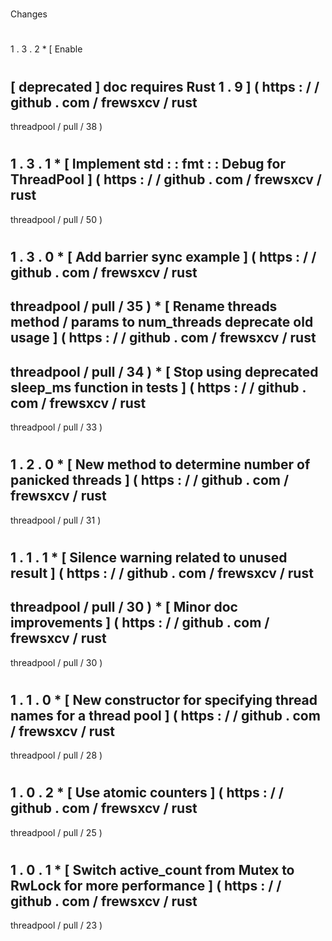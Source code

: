 #
Changes
#
#
1
.
3
.
2
*
[
Enable
#
[
deprecated
]
doc
requires
Rust
1
.
9
]
(
https
:
/
/
github
.
com
/
frewsxcv
/
rust
-
threadpool
/
pull
/
38
)
#
#
1
.
3
.
1
*
[
Implement
std
:
:
fmt
:
:
Debug
for
ThreadPool
]
(
https
:
/
/
github
.
com
/
frewsxcv
/
rust
-
threadpool
/
pull
/
50
)
#
#
1
.
3
.
0
*
[
Add
barrier
sync
example
]
(
https
:
/
/
github
.
com
/
frewsxcv
/
rust
-
threadpool
/
pull
/
35
)
*
[
Rename
threads
method
/
params
to
num_threads
deprecate
old
usage
]
(
https
:
/
/
github
.
com
/
frewsxcv
/
rust
-
threadpool
/
pull
/
34
)
*
[
Stop
using
deprecated
sleep_ms
function
in
tests
]
(
https
:
/
/
github
.
com
/
frewsxcv
/
rust
-
threadpool
/
pull
/
33
)
#
#
1
.
2
.
0
*
[
New
method
to
determine
number
of
panicked
threads
]
(
https
:
/
/
github
.
com
/
frewsxcv
/
rust
-
threadpool
/
pull
/
31
)
#
#
1
.
1
.
1
*
[
Silence
warning
related
to
unused
result
]
(
https
:
/
/
github
.
com
/
frewsxcv
/
rust
-
threadpool
/
pull
/
30
)
*
[
Minor
doc
improvements
]
(
https
:
/
/
github
.
com
/
frewsxcv
/
rust
-
threadpool
/
pull
/
30
)
#
#
1
.
1
.
0
*
[
New
constructor
for
specifying
thread
names
for
a
thread
pool
]
(
https
:
/
/
github
.
com
/
frewsxcv
/
rust
-
threadpool
/
pull
/
28
)
#
#
1
.
0
.
2
*
[
Use
atomic
counters
]
(
https
:
/
/
github
.
com
/
frewsxcv
/
rust
-
threadpool
/
pull
/
25
)
#
#
1
.
0
.
1
*
[
Switch
active_count
from
Mutex
to
RwLock
for
more
performance
]
(
https
:
/
/
github
.
com
/
frewsxcv
/
rust
-
threadpool
/
pull
/
23
)
